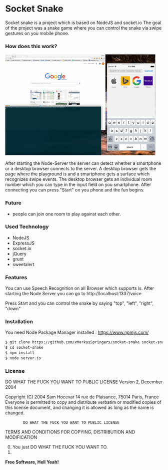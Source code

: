 # Socket Snake

Socket snake is a project which is based on NodeJS and socket.io
The goal of the project was a snake game where you can control the snake via swipe gestures on you mobile phone.

### How does this work?
![Alt Text](https://github.com/xMarkusSpringerx/socket-snake/blob/master/giphy.gif)

After starting the Node-Server the server can detect whether a smartphone or a desktop browser connects to the server. 
A desktop browser gets the page where the playground is and a smartphone gets a surface which recognizes swipe events.
The desktop browser gets an individual room number which you can type in the input field on you smartphone. After connecting you can press "Start"  on you phone and the fun begins.

### Future
-  people can join one room to play against each other.

### Used Technology
- NodeJS
- ExpressJS
- socket.io
- jQuery
- grunt
- sweetalert

### Features
You can use Speech Recognition on all Browser which supports is.
After starting the Node Server you can go to
http://localhost:1337/voice

Press Start and you can control the snake by saying "top", "left", "right", "down"

### Installation

You need Node Package Manager installed :
https://www.npmjs.com/

```sh
$ git clone https://github.com/xMarkusSpringerx/socket-snake socket-snake
$ cd socket-snake
$ npm install
$ node server.js
```



### License
DO WHAT THE FUCK YOU WANT TO PUBLIC LICENSE
Version 2, December 2004
 
 Copyright (C) 2004 Sam Hocevar
  14 rue de Plaisance, 75014 Paris, France
 Everyone is permitted to copy and distribute verbatim or modified
 copies of this license document, and changing it is allowed as long
 as the name is changed.
 
            DO WHAT THE FUCK YOU WANT TO PUBLIC LICENSE
   TERMS AND CONDITIONS FOR COPYING, DISTRIBUTION AND MODIFICATION
 
  0. You just DO WHAT THE FUCK YOU WANT TO.
  1. 

**Free Software, Hell Yeah!**

